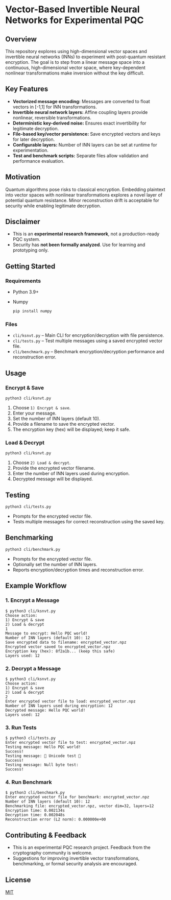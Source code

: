 # Vector-Based Invertible Neural Networks for Experimental PQC

## Overview
This repository explores using high-dimensional vector spaces and invertible neural networks (INNs) to experiment with post-quantum resistant encryption. The goal is to step from a linear message space into a continuous, high-dimensional vector space, where key-dependent nonlinear transformations make inversion without the key difficult.

## Key Features
- **Vectorized message encoding:** Messages are converted to float vectors in [-1,1] for INN transformations.
- **Invertible neural network layers:** Affine coupling layers provide nonlinear, reversible transformations.
- **Deterministic key-derived noise:** Ensures exact invertibility for legitimate decryption.
- **File-based key/vector persistence:** Save encrypted vectors and keys for later decryption.
- **Configurable layers:** Number of INN layers can be set at runtime for experimentation.
- **Test and benchmark scripts:** Separate files allow validation and performance evaluation.

## Motivation
Quantum algorithms pose risks to classical encryption. Embedding plaintext into vector spaces with nonlinear transformations explores a novel layer of potential quantum resistance. Minor reconstruction drift is acceptable for security while enabling legitimate decryption.

## Disclaimer
- This is an **experimental research framework**, not a production-ready PQC system.
- Security has **not been formally analyzed**. Use for learning and prototyping only.

## Getting Started

### Requirements
- Python 3.9+
- Numpy

    ```bash
    pip install numpy
    ```

### Files
- `cli/ksnvt.py` – Main CLI for encryption/decryption with file persistence.
- `cli/tests.py` – Test multiple messages using a saved encrypted vector file.
- `cli/benchmark.py` – Benchmark encryption/decryption performance and reconstruction error.

## Usage

### Encrypt & Save
    
    python3 cli/ksnvt.py

1. Choose `1) Encrypt & save`.
2. Enter your message.
3. Set the number of INN layers (default 10).
4. Provide a filename to save the encrypted vector.
5. The encryption key (hex) will be displayed; keep it safe.

### Load & Decrypt
    
    python3 cli/ksnvt.py
    
1. Choose `2) Load & decrypt`.
2. Provide the encrypted vector filename.
3. Enter the number of INN layers used during encryption.
4. Decrypted message will be displayed.

## Testing
    
    python3 cli/tests.py
    
- Prompts for the encrypted vector file.
- Tests multiple messages for correct reconstruction using the saved key.

## Benchmarking
    
    python3 cli/benchmark.py
    
- Prompts for the encrypted vector file.
- Optionally set the number of INN layers.
- Reports encryption/decryption times and reconstruction error.

## Example Workflow

### 1. Encrypt a Message
    
    $ python3 cli/ksnvt.py
    Choose action:
    1) Encrypt & save
    2) Load & decrypt
    1
    Message to encrypt: Hello PQC world!
    Number of INN layers (default 10): 12
    Save encrypted data to filename: encrypted_vector.npz
    Encrypted vector saved to encrypted_vector.npz
    Encryption key (hex): 8f2a1b... (keep this safe)
    Layers used: 12
    

### 2. Decrypt a Message
    
    $ python3 cli/ksnvt.py
    Choose action:
    1) Encrypt & save
    2) Load & decrypt
    2
    Enter encrypted vector file to load: encrypted_vector.npz
    Number of INN layers used during encryption: 12
    Decrypted message: Hello PQC world!
    Layers used: 12
    

### 3. Run Tests
    
    $ python3 cli/tests.py
    Enter encrypted vector file to test: encrypted_vector.npz
    Testing message: Hello PQC world!
    Success!
    Testing message: 🚀 Unicode test 🌟
    Success!
    Testing message: Null byte test:
    Success!
    

### 4. Run Benchmark
    
    $ python3 cli/benchmark.py
    Enter encrypted vector file for benchmark: encrypted_vector.npz
    Number of INN layers (default 10): 12
    Benchmarking file: encrypted_vector.npz, vector dim=32, layers=12
    Encryption time: 0.002134s
    Decryption time: 0.002048s
    Reconstruction error (L2 norm): 0.000000e+00
    

## Contributing & Feedback
- This is an experimental PQC research project. Feedback from the cryptography community is welcome.
- Suggestions for improving invertible vector transformations, benchmarking, or formal security analysis are encouraged.

## License
[MIT](https://opensource.org/license/mit)
